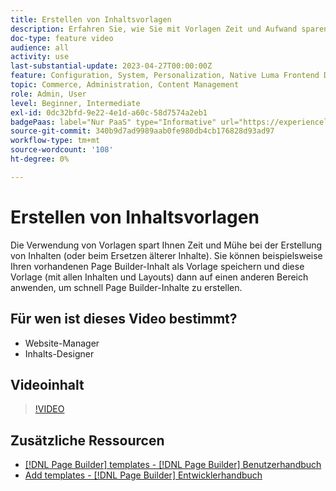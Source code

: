 ```yaml
---
title: Erstellen von Inhaltsvorlagen
description: Erfahren Sie, wie Sie mit Vorlagen Zeit und Aufwand sparen können, wenn Sie Inhalte erstellen oder ältere Inhalte ersetzen.
doc-type: feature video
audience: all
activity: use
last-substantial-update: 2023-04-27T00:00:00Z
feature: Configuration, System, Personalization, Native Luma Frontend Development
topic: Commerce, Administration, Content Management
role: Admin, User
level: Beginner, Intermediate
exl-id: 0dc32bfd-9e22-4e1d-a60c-58d7574a2eb1
badgePaas: label="Nur PaaS" type="Informative" url="https://experienceleague.adobe.com/de/docs/commerce/user-guides/product-solutions" tooltip="Gilt nur für Adobe Commerce in Cloud-Projekten (von Adobe verwaltete PaaS-Infrastruktur) und lokale Projekte."
source-git-commit: 340b9d7ad9989aab0fe980db4cb176828d93ad97
workflow-type: tm+mt
source-wordcount: '108'
ht-degree: 0%

---
```


# Erstellen von Inhaltsvorlagen

Die Verwendung von Vorlagen spart Ihnen Zeit und Mühe bei der Erstellung von Inhalten (oder beim Ersetzen älterer Inhalte). Sie können beispielsweise Ihren vorhandenen Page Builder-Inhalt als Vorlage speichern und diese Vorlage (mit allen Inhalten und Layouts) dann auf einen anderen Bereich anwenden, um schnell Page Builder-Inhalte zu erstellen.

## Für wen ist dieses Video bestimmt?

- Website-Manager
- Inhalts-Designer

## Videoinhalt

>[!VIDEO](https://video.tv.adobe.com/v/3411360?quality=12&learn=on&captions=ger)

## Zusätzliche Ressourcen

- [[!DNL Page Builder] templates - [!DNL Page Builder] Benutzerhandbuch](https://experienceleague.adobe.com/docs/commerce-admin/page-builder/templates.html?lang=de)
- [Add templates - [!DNL Page Builder] Entwicklerhandbuch](https://developer.adobe.com/commerce/frontend-core/page-builder/content-types/create/add-templates/)
